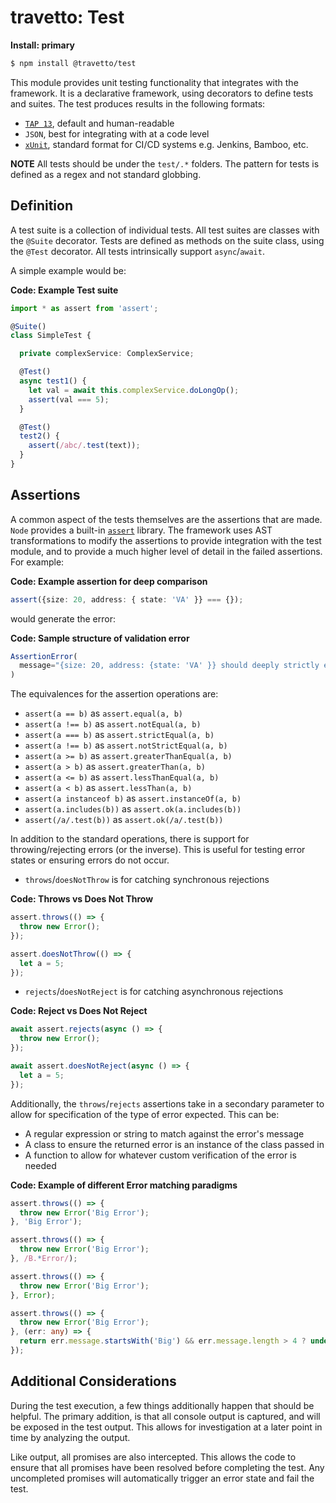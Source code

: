 travetto: Test
===

**Install: primary**
```bash
$ npm install @travetto/test
```

This module provides unit testing functionality that integrates with the framework. It is a declarative framework, using decorators to define tests and suites. The test produces results in the following formats:
 * [`TAP 13`](https://testanything.org/tap-version-13-specification.html), default and human-readable
 * `JSON`, best for integrating with at a code level
 * [`xUnit`](https://en.wikipedia.org/wiki/XUnit), standard format for CI/CD systems e.g. Jenkins, Bamboo, etc.

**NOTE** All tests should be under the `test/.*` folders.  The pattern for tests is defined as a regex and not standard globbing.

## Definition
A test suite is a collection of individual tests.  All test suites are classes with the `@Suite` decorator. Tests are defined as methods on the suite class, using the `@Test` decorator.  All tests intrinsically support `async`/`await`.  

A simple example would be:

**Code: Example Test suite**
```typescript
import * as assert from 'assert';

@Suite()
class SimpleTest {

  private complexService: ComplexService;

  @Test()
  async test1() {
    let val = await this.complexService.doLongOp();
    assert(val === 5);
  }

  @Test()
  test2() {
    assert(/abc/.test(text));
  }
}
```

## Assertions
A common aspect of the tests themselves are the assertions that are made.  `Node` provides a built-in [`assert`](https://nodejs.org/api/assert.html) library.  The framework uses AST transformations to modify the assertions to provide integration with the test module, and to provide a much higher level of detail in the failed assertions.  For example:

**Code: Example assertion for deep comparison**
```typescript
assert({size: 20, address: { state: 'VA' }} === {});
```

would generate the error:

**Code: Sample structure of validation error**
```typescript
AssertionError(
  message="{size: 20, address: {state: 'VA' }} should deeply strictly equal {}"
)
```

The equivalences for the assertion operations are:

* `assert(a == b)` as `assert.equal(a, b)`
* `assert(a !== b)` as `assert.notEqual(a, b)`
* `assert(a === b)` as `assert.strictEqual(a, b)`
* `assert(a !== b)` as `assert.notStrictEqual(a, b)`
* `assert(a >= b)` as `assert.greaterThanEqual(a, b)`
* `assert(a > b)` as `assert.greaterThan(a, b)`
* `assert(a <= b)` as `assert.lessThanEqual(a, b)`
* `assert(a < b)` as `assert.lessThan(a, b)`
* `assert(a instanceof b)` as `assert.instanceOf(a, b)`
* `assert(a.includes(b))` as `assert.ok(a.includes(b))`
* `assert(/a/.test(b))` as `assert.ok(/a/.test(b))`

In addition to the standard operations, there is support for throwing/rejecting errors (or the inverse).  This is useful for testing error states or ensuring errors do not occur.  
* `throws`/`doesNotThrow` is for catching synchronous rejections

**Code: Throws vs Does Not Throw**
```typescript
assert.throws(() => {
  throw new Error();
});

assert.doesNotThrow(() => {
  let a = 5;
});
```

* `rejects`/`doesNotReject` is for catching asynchronous rejections

**Code: Reject vs Does Not Reject**
```typescript
await assert.rejects(async () => {
  throw new Error();
});

await assert.doesNotReject(async () => {
  let a = 5;
});
```

Additionally, the `throws`/`rejects` assertions take in a secondary parameter to allow for specification of the type of error expected.  This can be:
* A regular expression or string to match against the error's message
* A class to ensure the returned error is an instance of the class passed in
* A function to allow for whatever custom verification of the error is needed

**Code: Example of different Error matching paradigms** 
```typescript
assert.throws(() => {
  throw new Error('Big Error');
}, 'Big Error');

assert.throws(() => {
  throw new Error('Big Error');
}, /B.*Error/);

assert.throws(() => {
  throw new Error('Big Error');
}, Error);

assert.throws(() => {
  throw new Error('Big Error');
}, (err: any) => {
  return err.message.startsWith('Big') && err.message.length > 4 ? undefined : err;
});
```
## Additional Considerations
During the test execution, a few things additionally happen that should be helpful.  The primary addition, is that all console output is captured, and will be exposed in the test output.  This allows for investigation at a later point in time by analyzing the output.  

Like output, all promises are also intercepted.  This allows the code to ensure that all promises have been resolved before completing the test.  Any uncompleted promises will automatically trigger an error state and fail the test.